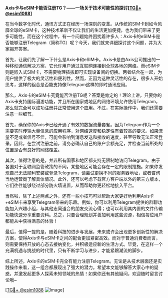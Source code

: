 **Axis卡与eSIM卡能否注册TG？——一场关于技术可能性的探讨[[TG💪+ @esim1088](https://t.me/s/esim1088)]**

在当今数字化时代，通讯方式正在经历一场深刻的变革。从传统的SIM卡到如今风靡全球的eSIM卡，这种技术革新不仅让我们的生活更加便捷，也为我们带来了更多可能性。而在这个过程中，有一个问题始终困扰着许多人：Axis卡的eSIM卡是否能够注册Telegram（简称TG）呢？今天，我们就来详细探讨这个问题，并为大家揭开答案。

首先，让我们先了解一下什么是Axis卡和eSIM卡。Axis卡是由Axis公司推出的一种移动通信解决方案，它允许用户通过互联网连接到全球各地的网络。而eSIM卡则是嵌入式SIM卡，不需要物理插拔即可实现设备间的切换。两者结合在一起，为用户提供了极大的灵活性和便利性。然而，正因为这种灵活性的存在，很多人开始思考，这样的组合是否能支持像Telegram这样的即时通讯应用。

那么，Axis卡的eSIM卡究竟能否注册TG呢？答案是肯定的！理论上讲，只要你的Axis卡支持国际漫游功能，并且所在国家或地区的网络环境允许使用Telegram，那么就完全可以成功注册并正常使用这个应用。不过，在实际操作中，我们还需要注意一些细节。

首先，确保你的Axis卡已经开通了有效的数据流量套餐。因为Telegram作为一个需要实时传输大量信息的应用程序，对网络速度和稳定性有着较高的要求。如果流量不足或者信号不佳，可能会影响到消息发送和接收的速度，甚至导致无法正常登录。因此，在尝试注册之前，请务必确认自己的账户余额充足，并检查当前所处的位置是否有良好的网络覆盖。

其次，值得注意的是，并非所有国家和地区都支持无限制地访问Telegram。由于各国对于互联网监管政策的不同，某些地区可能会存在一定的限制措施。如果你发现自己无法顺利安装或登录Telegram，请尝试更换不同的服务器地址，或者咨询当地运营商了解具体情况。此外，还可以考虑下载官方客户端以外的第三方版本，它们往往能够绕过部分防火墙设置，从而帮助你更轻松地接入平台。

当然啦，除了上述两点之外，还有一些小技巧可以帮助大家更好地利用Axis卡+eSIM卡来享受Telegram带来的乐趣。例如，你可以利用Telegram提供的群聊功能加入兴趣小组，与其他志同道合的朋友交流心得；也可以利用其内置的文件传输功能快速分享重要资料。总之，只要合理规划并善加利用这些资源，相信每位用户都能从中获得满意的体验！

最后，值得一提的是，随着科技的进步与发展，未来或许会出现更多创新性的解决方案，使得Axis卡与eSIM卡之间的配合更加紧密高效。而对于普通消费者而言，则需要保持开放的心态去接纳变化，并积极适应新的生活方式。毕竟，在这样一个充满机遇与挑战的时代里，只有不断学习与进步，才能紧跟潮流的脚步。

综上所述，Axis卡的eSIM卡完全有能力注册Telegram。无论是从技术层面还是实践操作来看，这一组合都展现出了强大的潜力。希望本文能够解答大家心中的疑惑，并激发起更多人探索未知领域的热情！如果你还有其他疑问，欢迎随时留言讨论哦~ 

[[TG💪+ @esim1088](https://t.me/s/esim1088) ![Image](https://i.postimg.cc/4NQfJmqS/Snipaste-2025-05-13-00-14-12.png)]